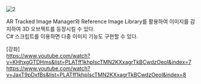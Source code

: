 ![2](https://github.com/user-attachments/assets/734ba557-c8d9-40a2-ad1d-37b81d7ad313)

AR Tracked Image Manager와 Reference Image Library를 활용하여 이미지를 감지하여 3D 오브젝트를 등장시킬 수 있다.  
C# 스크립트를 이용하면 다중 이미지 기능도 구현할 수 있다.


[강좌]  
https://www.youtube.com/watch?v=KHhxgGTDHms&list=PLATff1khpIscTMN2KXxagrTkBCwdzOeol&index=7  
https://www.youtube.com/watch?v=JaxT9pDxfBs&list=PLATff1khpIscTMN2KXxagrTkBCwdzOeol&index=8
